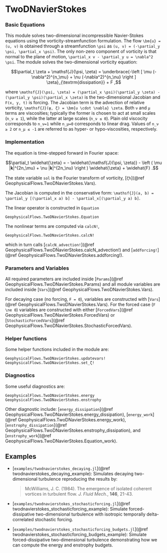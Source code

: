 # TwoDNavierStokes


### Basic Equations

This module solves two-dimensional incompressible Navier-Stokes equations using the 
vorticity-streamfunction formulation. The flow ``\bm{u} = (u, v)`` is obtained through a 
streamfunction ``\psi`` as ``(u, v) = (-\partial_y \psi, \partial_x \psi)``. The only non-zero 
component of vorticity is that normal to the plane of motion, 
``\partial_x v - \partial_y u = \nabla^2 \psi``. The module solves the two-dimensional 
vorticity equation:

```math
\partial_t \zeta + \mathsf{J}(\psi, \zeta) = \underbrace{-\left [ \mu (-\nabla^2)^{n_\mu}
+ \nu (-\nabla^2)^{n_\nu} \right ] \zeta}_{\textrm{dissipation}} + F ,
```

where ``\mathsf{J}(\psi, \zeta) = (\partial_x \psi)(\partial_y \zeta) - (\partial_y \psi)(\partial_x \zeta)`` 
is the two-dimensional Jacobian and ``F(x, y, t)`` is forcing. The Jacobian term is the advection
of relative vorticity, ``\mathsf{J}(ψ, ζ) = \bm{u \cdot \nabla} \zeta``. Both ``ν`` and ``μ`` 
terms are viscosities; typically the former is chosen to act at small scales (``n_ν ≥ 1``), 
while the latter at large scales (``n_ν ≤ 0``). Plain old viscocity corresponds to ``n_ν=1`` 
while ``n_μ=0`` corresponds to linear drag. Values of ``n_ν ≥ 2`` or ``n_μ ≤ -1`` are referred 
to as hyper- or hypo-viscosities, respectively.


### Implementation

The equation is time-stepped forward in Fourier space:

```math
\partial_t \widehat{\zeta} = - \widehat{\mathsf{J}(\psi, \zeta)} - \left ( \mu |𝐤|^{2n_\mu}
+ \nu |𝐤|^{2n_\nu} \right ) \widehat{\zeta} + \widehat{F} .
```

The state variable `sol` is the Fourier transform of vorticity, [`ζh`](@ref GeophysicalFlows.TwoDNavierStokes.Vars).

The Jacobian is computed in the conservative form: ``\mathsf{J}(a, b) = 
\partial_y [(\partial_x a) b] - \partial_x[(\partial_y a) b]``.

The linear operator is constructed in `Equation`

```@docs
GeophysicalFlows.TwoDNavierStokes.Equation
```

The nonlinear terms are computed via `calcN!`,

```@docs
GeophysicalFlows.TwoDNavierStokes.calcN!
```

which in turn calls [`calcN_advection!`](@ref GeophysicalFlows.TwoDNavierStokes.calcN_advection!) 
and [`addforcing!`](@ref GeophysicalFlows.TwoDNavierStokes.addforcing!).


### Parameters and Variables

All required parameters are included inside [`Params`](@ref GeophysicalFlows.TwoDNavierStokes.Params)
and all module variables are included inside [`Vars`](@ref GeophysicalFlows.TwoDNavierStokes.Vars).

For decaying case (no forcing, ``F = 0``), variables are constructed with [`Vars`](@ref GeophysicalFlows.TwoDNavierStokes.Vars).
For the forced case (``F \ne 0``) variables are constructed with either [`ForcedVars`](@ref GeophysicalFlows.TwoDNavierStokes.ForcedVars)
or [`StochasticForcedVars`](@ref GeophysicalFlows.TwoDNavierStokes.StochasticForcedVars).


### Helper functions

Some helper functions included in the module are:

```@docs
GeophysicalFlows.TwoDNavierStokes.updatevars!
GeophysicalFlows.TwoDNavierStokes.set_ζ!
```


### Diagnostics

Some useful diagnostics are:

```@docs
GeophysicalFlows.TwoDNavierStokes.energy
GeophysicalFlows.TwoDNavierStokes.enstrophy
```

Other diagnostic include: [`energy_dissipation`](@ref GeophysicalFlows.TwoDNavierStokes.energy_dissipation), 
[`energy_work`](@ref GeophysicalFlows.TwoDNavierStokes.energy_work), 
[`enstrophy_dissipation`](@ref GeophysicalFlows.TwoDNavierStokes.enstrophy_dissipation), and
[`enstrophy_work`](@ref GeophysicalFlows.TwoDNavierStokes.Equation_work).


## Examples

- [`examples/twodnavierstokes_decaying.jl`](@ref twodnavierstokes_decaying_example): Simulates decaying two-dimensional
  turbulence reproducing the results by:

  > McWilliams, J. C. (1984). The emergence of isolated coherent vortices in turbulent flow. *J. Fluid Mech.*, **146**, 21-43.

- [`examples/twodnavierstokes_stochasticforcing.jl`](@ref twodnavierstokes_stochasticforcing_example): Simulate forced-dissipative
  two-dimensional turbulence with isotropic temporally delta-correlated stochastic forcing.

- [`examples/twodnavierstokes_stochasticforcing_budgets.jl`](@ref twodnavierstokes_stochasticforcing_budgets_example): Simulate
  forced-dissipative two-dimensional turbulence demonstrating how we can compute the energy and enstrophy budgets.

